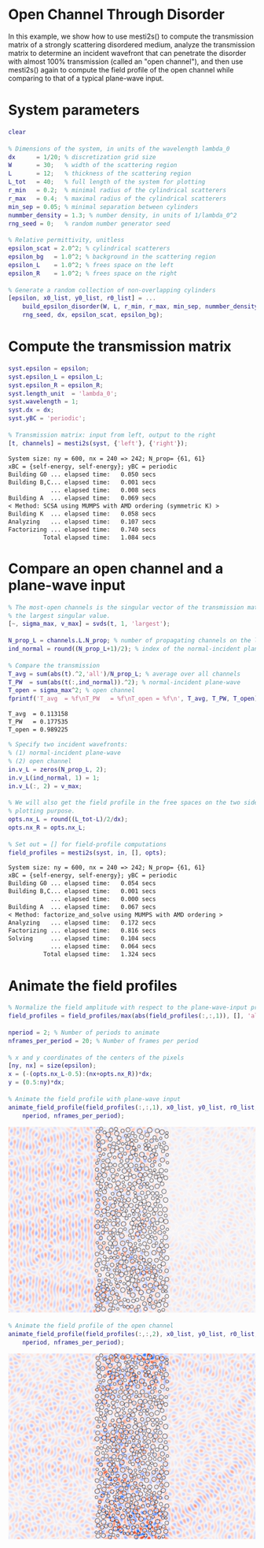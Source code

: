# Open Channel Through Disorder

In this example, we show how to use mesti2s() to compute the transmission matrix of a strongly scattering disordered medium, analyze the transmission matrix to determine an incident wavefront that can penetrate the disorder with almost 100% transmission (called an "open channel"), and then use mesti2s() again to compute the field profile of the open channel while comparing to that of a typical plane-wave input.

# System parameters

```matlab
clear

% Dimensions of the system, in units of the wavelength lambda_0
dx      = 1/20; % discretization grid size
W       = 30;   % width of the scattering region
L       = 12;   % thickness of the scattering region
L_tot   = 40;   % full length of the system for plotting
r_min   = 0.2;  % minimal radius of the cylindrical scatterers
r_max   = 0.4;  % maximal radius of the cylindrical scatterers
min_sep = 0.05; % minimal separation between cylinders
nummber_density = 1.3; % number density, in units of 1/lambda_0^2
rng_seed = 0;   % random number generator seed

% Relative permittivity, unitless
epsilon_scat = 2.0^2; % cylindrical scatterers
epsilon_bg   = 1.0^2; % background in the scattering region
epsilon_L    = 1.0^2; % frees space on the left
epsilon_R    = 1.0^2; % frees space on the right

% Generate a random collection of non-overlapping cylinders
[epsilon, x0_list, y0_list, r0_list] = ...
    build_epsilon_disorder(W, L, r_min, r_max, min_sep, nummber_density, ...
    rng_seed, dx, epsilon_scat, epsilon_bg);
```

# Compute the transmission matrix

```matlab
syst.epsilon = epsilon;
syst.epsilon_L = epsilon_L;
syst.epsilon_R = epsilon_R;
syst.length_unit  = 'lambda_0';
syst.wavelength = 1;
syst.dx = dx;
syst.yBC = 'periodic';

% Transmission matrix: input from left, output to the right
[t, channels] = mesti2s(syst, {'left'}, {'right'});
```
```
System size: ny = 600, nx = 240 => 242; N_prop= {61, 61}
xBC = {self-energy, self-energy}; yBC = periodic
Building G0 ... elapsed time:   0.050 secs
Building B,C... elapsed time:   0.001 secs
            ... elapsed time:   0.008 secs
Building A  ... elapsed time:   0.069 secs
< Method: SCSA using MUMPS with AMD ordering (symmetric K) >
Building K  ... elapsed time:   0.058 secs
Analyzing   ... elapsed time:   0.107 secs
Factorizing ... elapsed time:   0.740 secs
          Total elapsed time:   1.084 secs
```

# Compare an open channel and a plane-wave input

```matlab
% The most-open channels is the singular vector of the transmission matrix with 
% the largest singular value.
[~, sigma_max, v_max] = svds(t, 1, 'largest');

N_prop_L = channels.L.N_prop; % number of propagating channels on the left
ind_normal = round((N_prop_L+1)/2); % index of the normal-incident plane-wave

% Compare the transmission
T_avg = sum(abs(t).^2,'all')/N_prop_L; % average over all channels
T_PW  = sum(abs(t(:,ind_normal)).^2); % normal-incident plane-wave
T_open = sigma_max^2; % open channel
fprintf('T_avg  = %f\nT_PW   = %f\nT_open = %f\n', T_avg, T_PW, T_open)
```
```
T_avg  = 0.113158
T_PW   = 0.177535
T_open = 0.989225
```

```matlab
% Specify two incident wavefronts:
% (1) normal-incident plane-wave
% (2) open channel
in.v_L = zeros(N_prop_L, 2);
in.v_L(ind_normal, 1) = 1;
in.v_L(:, 2) = v_max;

% We will also get the field profile in the free spaces on the two sides, for
% plotting purpose.
opts.nx_L = round((L_tot-L)/2/dx);
opts.nx_R = opts.nx_L;

% Set out = [] for field-profile computations
field_profiles = mesti2s(syst, in, [], opts);
```
```
System size: ny = 600, nx = 240 => 242; N_prop= {61, 61}
xBC = {self-energy, self-energy}; yBC = periodic
Building G0 ... elapsed time:   0.054 secs
Building B,C... elapsed time:   0.001 secs
            ... elapsed time:   0.000 secs
Building A  ... elapsed time:   0.067 secs
< Method: factorize_and_solve using MUMPS with AMD ordering >
Analyzing   ... elapsed time:   0.172 secs
Factorizing ... elapsed time:   0.816 secs
Solving     ... elapsed time:   0.104 secs
            ... elapsed time:   0.064 secs
          Total elapsed time:   1.324 secs
```

# Animate the field profiles

```matlab
% Normalize the field amplitude with respect to the plane-wave-input profile
field_profiles = field_profiles/max(abs(field_profiles(:,:,1)), [], 'all');

nperiod = 2; % Number of periods to animate
nframes_per_period = 20; % Number of frames per period

% x and y coordinates of the centers of the pixels
[ny, nx] = size(epsilon);
x = (-(opts.nx_L-0.5):(nx+opts.nx_R))*dx;
y = (0.5:ny)*dx;

% Animate the field profile with plane-wave input
animate_field_profile(field_profiles(:,:,1), x0_list, y0_list, r0_list, x, y, ...
    nperiod, nframes_per_period);
```

![disorder_PW_input.gif](disorder_PW_input.gif)

```matlab
% Animate the field profile of the open channel
animate_field_profile(field_profiles(:,:,2), x0_list, y0_list, r0_list, x, y, ...
    nperiod, nframes_per_period);
```

![disorder_open_channel.gif](disorder_open_channel.gif)
